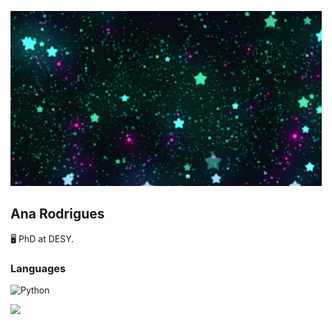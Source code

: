 
![](star.gif)

## Ana Rodrigues
🖥️ PhD at DESY.

### Languages

![Python](https://img.shields.io/badge/-Python-000?&logo=Python)


<img height="137px" src="https://github-readme-stats.vercel.app/api/top-langs/?username=anananacr&hide=html&hide_title=true&hide_border=true&layout=compact&langs_count=6&exclude_repo=comp426,Redventures-Movie-Quotes&text_color=000&icon_color=fff&bg_color=0,52fa5a,4dfcff,c64dff&theme=graywhite" /></a>